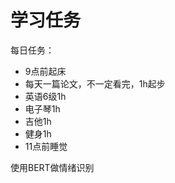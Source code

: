 # 学习任务







每日任务：

* 9点前起床
* 每天一篇论文，不一定看完，1h起步
* 英语6级1h
* 电子琴1h
* 吉他1h
* 健身1h
* 11点前睡觉





使用BERT做情绪识别